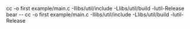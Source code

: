 cc -o first example/main.c -Ilibs/util/include -Llibs/util/build -lutil-Release
bear -- cc -o first example/main.c -Ilibs/util/include -Llibs/util/build -lutil-Release


